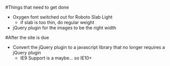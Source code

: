 #Things that need to get done

* Oxygen font switched out for Roboto Slab Light
  * if slab is too thin, do regular weight
* jQuery plugin for the images to be the right width


#After the site is due

* Convert the jQuery plugin to a javascript library that no longer requires a jQuery plugin
  * IE9 Support is a maybe... so IE10+